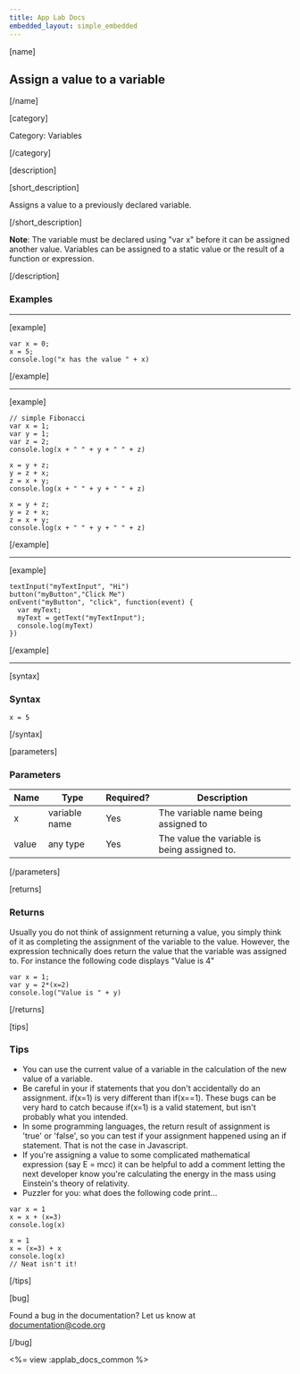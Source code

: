 ```yaml
---
title: App Lab Docs
embedded_layout: simple_embedded
---
```


[name]

## Assign a value to a variable

[/name]

[category]

Category: Variables

[/category]

[description]

[short_description]

Assigns a value to a previously declared variable.

[/short_description]


**Note**: The variable must be declared using "var x" before it can be assigned another value.  Variables can be assigned to a static value or the result of a function or expression.

[/description]

### Examples
____________________________________________________

[example]


```
var x = 0;
x = 5;
console.log("x has the value " + x)
```

[/example]

____________________________________________________

[example]


```
// simple Fibonacci
var x = 1;
var y = 1;
var z = 2;
console.log(x + " " + y + " " + z)

x = y + z;
y = z + x;
z = x + y;
console.log(x + " " + y + " " + z)

x = y + z;
y = z + x;
z = x + y;
console.log(x + " " + y + " " + z)
```

[/example]

____________________________________________________

[example]


```
textInput("myTextInput", "Hi")
button("myButton","Click Me")
onEvent("myButton", "click", function(event) {
  var myText;
  myText = getText("myTextInput");
  console.log(myText)
})
```


[/example]

____________________________________________________

[syntax]

### Syntax

```
x = 5
```

[/syntax]

[parameters]

### Parameters

| Name  | Type | Required? | Description |
|-----------------|------|-----------|-------------|
| x | variable name | Yes | The variable name being assigned to  |
| value | any type | Yes | The value the variable is being assigned to.  |

[/parameters]

[returns]

### Returns
Usually you do not think of assignment returning a value, you simply think of it as completing the assignment of the variable to the value.  However, the expression technically does return the value that the variable was assigned to.
For instance the following code displays "Value is 4"

```
var x = 1;
var y = 2*(x=2)
console.log("Value is " + y)
```

[/returns]

[tips]

### Tips
- You can use the current value of a variable in the calculation of the new value of a variable.
- Be careful in your if statements that you don't accidentally do an assignment.  if(x=1) is very different than if(x==1).  These bugs can be very hard to catch because if(x=1) is a valid statement, but isn't probably what you intended.
- In some programming languages, the return result of assignment is 'true' or 'false', so you can test if your assignment happened using an if statement.  That is not the case in Javascript.
- If you're assigning a value to some complicated mathematical expression (say E = m*c*c) it can be helpful to add a comment letting the next developer know you're calculating the energy in the mass using Einstein's theory of relativity.
- Puzzler for you: what does the following code print...


```
var x = 1
x = x + (x=3)
console.log(x)

x = 1
x = (x=3) + x
console.log(x)
// Neat isn't it!
```


[/tips]

[bug]

Found a bug in the documentation? Let us know at documentation@code.org

[/bug]

<%= view :applab_docs_common %>
